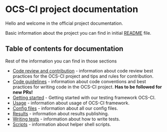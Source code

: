 # OCS-CI project documentation

Hello and welcome in the official project documentation.

Basic information about the project you can find in initial [README](../README.md) file.

## Table of contents for documentation

Rest of the information you can find in those sections

* [Code review and contribution](./code_review.md) - information about code
    review best practices for the OCS-CI project and tips and rules for
    contribution.
* [Code guidelines](./coding_guidelines.md) - information about code conventions and
    best practices for writing code in the OCS-CI project.
    **Has to be followed for new PRs!**
* [Getting started](./getting_started.md) - Getting started with our testing framework
    OCS-CI.
* [Usage](./usage.md) - information about usage of OCS-CI framework.
* [Config files](../conf/README.md) - information about all our config files.
* [Results](./results.md) - information about results publishing.
* [Writing tests](./writing_tests.md) - information about how to write tests.
* [Scripts](../scripts/README.md) - information about helper shell scripts.
